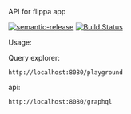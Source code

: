API for flippa app

[![semantic-release](https://img.shields.io/badge/%20%20%F0%9F%93%A6%F0%9F%9A%80-semantic--release-e10079.svg)](https://github.com/semantic-release/semantic-release)
[![Build Status](https://travis-ci.org/hobochild/flippa-api.svg?branch=add-ci)](https://travis-ci.org/hobochild/flippa-api)


Usage:

Query explorer:
```
http://localhost:8080/playground
```

api:
```
http://localhost:8080/graphql 
```
